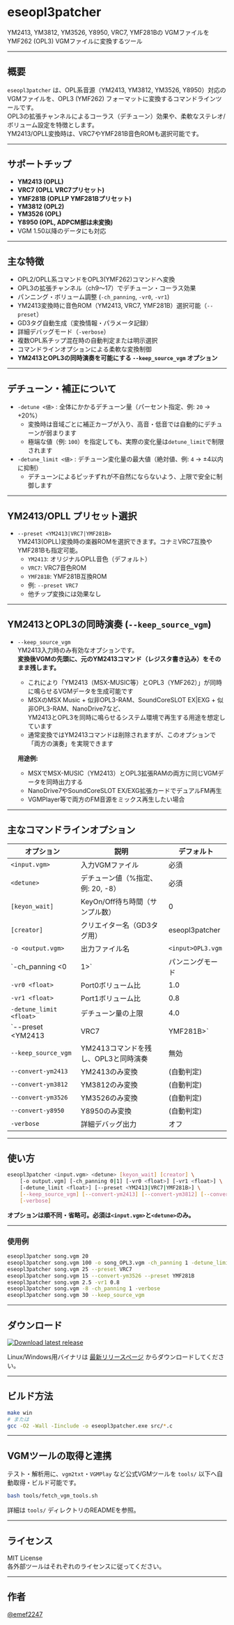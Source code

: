 # eseopl3patcher

YM2413, YM3812, YM3526, Y8950, VRC7, YMF281Bの VGMファイルを YMF262 (OPL3) VGMファイルに変換するツール

---

## 概要

`eseopl3patcher` は、OPL系音源（YM2413, YM3812, YM3526, Y8950）対応のVGMファイルを、OPL3 (YMF262) フォーマットに変換するコマンドラインツールです。  
OPL3の拡張チャンネルによるコーラス（デチューン）効果や、柔軟なステレオ/ボリューム設定を特徴とします。  
YM2413/OPLL変換時は、VRC7やYMF281B音色ROMも選択可能です。

---

## サポートチップ

- **YM2413  (OPLL)**
- **VRC7    (OPLL VRC7プリセット)**
- **YMF281B (OPLLP YMF281Bプリセット)**
- **YM3812 (OPL2)**
- **YM3526 (OPL)**
- **Y8950 (OPL, ADPCM部は未変換)**
- VGM 1.50以降のデータにも対応

---

## 主な特徴

- OPL2/OPLL系コマンドをOPL3(YMF262)コマンドへ変換
- OPL3の拡張チャンネル（ch9～17）でデチューン・コーラス効果
- パンニング・ボリューム調整 (`-ch_panning`, `-vr0`, `-vr1`)
- YM2413変換時に音色ROM（YM2413, VRC7, YMF281B）選択可能（`--preset`）
- GD3タグ自動生成（変換情報・パラメータ記録）
- 詳細デバッグモード（`-verbose`）
- 複数OPL系チップ混在時の自動判定または明示選択
- コマンドラインオプションによる柔軟な変換制御
- **YM2413とOPL3の同時演奏を可能にする `--keep_source_vgm` オプション**

---

## デチューン・補正について

- `-detune <値>` : 全体にかかるデチューン量（パーセント指定、例: `20` → +20%）
    - 変換時は音域ごとに補正カーブが入り、高音・低音では自動的にデチューンが弱まります
    - 極端な値（例: `100`）を指定しても、実際の変化量は`detune_limit`で制限されます
- `-detune_limit <値>` : デチューン変化量の最大値（絶対値、例: `4` → ±4以内に抑制）
    - デチューンによるピッチずれが不自然にならないよう、上限で安全に制御します

---

## YM2413/OPLL プリセット選択

- `--preset <YM2413|VRC7|YMF281B>`  
    YM2413(OPLL)変換時の楽器ROMを選択できます。コナミVRC7互換やYMF281Bも指定可能。
    - `YM2413`: オリジナルOPLL音色（デフォルト）
    - `VRC7`: VRC7音色ROM
    - `YMF281B`: YMF281B互換ROM
    - 例: `--preset VRC7`
    - 他チップ変換には効果なし

---

## YM2413とOPL3の同時演奏 (`--keep_source_vgm`)

- `--keep_source_vgm`  
    YM2413入力時のみ有効なオプションです。  
    **変換後VGMの先頭に、元のYM2413コマンド（レジスタ書き込み）をそのまま残します。**
    - これにより「YM2413（MSX-MUSIC等）とOPL3（YMF262）」が同時に鳴らせるVGMデータを生成可能です
    - MSXのMSX Music + 似非OPL3-RAM、SoundCoreSLOT EX|EXG + 似非OPL3-RAM、NanoDrive7など、  
      YM2413とOPL3を同時に鳴らせるシステム環境で再生する用途を想定しています
    - 通常変換ではYM2413コマンドは削除されますが、このオプションで「両方の演奏」を実現できます

    **用途例:**
    - MSXでMSX-MUSIC（YM2413）とOPL3拡張RAMの両方に同じVGMデータを同時出力する
    - NanoDrive7やSoundCoreSLOT EX/EXG拡張カードでデュアルFM再生
    - VGMPlayer等で両方のFM音源をミックス再生したい場合

---

## 主なコマンドラインオプション

| オプション | 説明 | デフォルト |
|------------|------|------------|
| `<input.vgm>` | 入力VGMファイル | 必須 |
| `<detune>` | デチューン値（%指定、例: 20, -8） | 必須 |
| `[keyon_wait]` | KeyOn/Off待ち時間（サンプル数） | 0 |
| `[creator]` | クリエイター名（GD3タグ用） | eseopl3patcher |
| `-o <output.vgm>` | 出力ファイル名 | `<input>OPL3.vgm` |
| `-ch_panning <0|1>` | パンニングモード | 0 |
| `-vr0 <float>` | Port0ボリューム比 | 1.0 |
| `-vr1 <float>` | Port1ボリューム比 | 0.8 |
| `-detune_limit <float>` | デチューン量の上限 | 4.0 |
| `--preset <YM2413|VRC7|YMF281B>` | YM2413変換時の音色ROM | YM2413 |
| `--keep_source_vgm` | YM2413コマンドを残し、OPL3と同時演奏 | 無効 |
| `--convert-ym2413` | YM2413のみ変換 | (自動判定) |
| `--convert-ym3812` | YM3812のみ変換 | (自動判定) |
| `--convert-ym3526` | YM3526のみ変換 | (自動判定) |
| `--convert-y8950` | Y8950のみ変換 | (自動判定) |
| `-verbose` | 詳細デバッグ出力 | オフ |

---

## 使い方

```sh
eseopl3patcher <input.vgm> <detune> [keyon_wait] [creator] \
    [-o output.vgm] [-ch_panning 0|1] [-vr0 <float>] [-vr1 <float>] \
    [-detune_limit <float>] [--preset <YM2413|VRC7|YMF281B>] \
    [--keep_source_vgm] [--convert-ym2413] [--convert-ym3812] [--convert-ym3526] [--convert-y8950] \
    [-verbose]
```

**オプションは順不同・省略可。必須は`<input.vgm>`と`<detune>`のみ。**

---

### 使用例

```sh
eseopl3patcher song.vgm 20
eseopl3patcher song.vgm 100 -o song_OPL3.vgm -ch_panning 1 -detune_limit 4
eseopl3patcher song.vgm 25 --preset VRC7
eseopl3patcher song.vgm 15 --convert-ym3526 --preset YMF281B
eseopl3patcher song.vgm 2.5 -vr1 0.8
eseopl3patcher song.vgm -8 -ch_panning 1 -verbose
eseopl3patcher song.vgm 30 --keep_source_vgm
```

---

## ダウンロード

[![Download latest release](https://img.shields.io/github/v/release/emef2247/eseopl3patcher?label=Download%20latest%20release)](https://github.com/emef2247/eseopl3patcher/releases/latest)

Linux/Windows用バイナリは [最新リリースページ](https://github.com/emef2247/eseopl3patcher/releases/latest) からダウンロードしてください。

---

## ビルド方法

```sh
make win
# または
gcc -O2 -Wall -Iinclude -o eseopl3patcher.exe src/*.c
```

---

## VGMツールの取得と連携

テスト・解析用に、`vgm2txt`・`VGMPlay` など公式VGMツールを `tools/` 以下へ自動取得・ビルド可能です。

```bash
bash tools/fetch_vgm_tools.sh
```

詳細は `tools/` ディレクトリのREADMEを参照。

---

## ライセンス

MIT License  
各外部ツールはそれぞれのライセンスに従ってください。

---

## 作者

[@emef2247](https://github.com/emef2247)